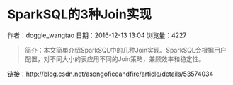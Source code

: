 # SparkSQL的3种Join实现
作者：doggie_wangtao
日期：2016-12-13 13:04
浏览量：4227
> 简介：本文简单介绍SparkSQL中的几种Join实现。SparkSQL会根据用户配置，对不同大小的表应用不同的Join策略，兼顾效率和稳定性。

 链接：http://blog.csdn.net/asongoficeandfire/article/details/53574034
